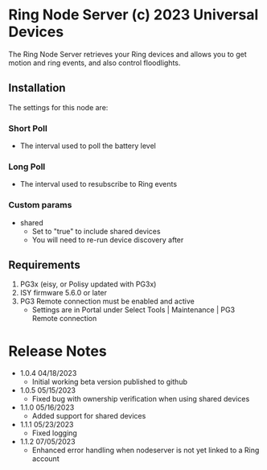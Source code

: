 
# Ring Node Server (c) 2023 Universal Devices

The Ring Node Server retrieves your Ring devices and allows you to 
get motion and ring events, and also control floodlights.

## Installation
The settings for this node are:

### Short Poll
   - The interval used to poll the battery level
### Long Poll
   - The interval used to resubscribe to Ring events

### Custom params
   - shared
     - Set to "true" to include shared devices
     - You will need to re-run device discovery after

## Requirements

1. PG3x (eisy, or Polisy updated with PG3x)
2. ISY firmware 5.6.0 or later
3. PG3 Remote connection must be enabled and active
    - Settings are in Portal under Select Tools | Maintenance | PG3 Remote connection

# Release Notes

- 1.0.4 04/18/2023
  - Initial working beta version published to github
- 1.0.5 05/15/2023
  - Fixed bug with ownership verification when using shared devices
- 1.1.0 05/16/2023
  - Added support for shared devices
- 1.1.1 05/23/2023
  - Fixed logging
- 1.1.2 07/05/2023
  - Enhanced error handling when nodeserver is not yet linked to a Ring account
